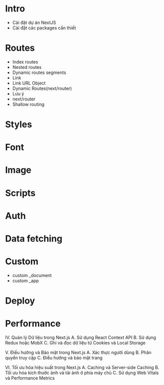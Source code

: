 # Intro

- Cài đặt dự án NextJS
- Cài đặt các packages cần thiết

# Routes

- Index routes
- Nested routes
- Dynamic routes segments
- Link
- Link URL Object
- Dynamic Routes(next/router)
- Lưu ý
- next/router
- Shallow routing

# Styles

# Font

# Image

# Scripts

# Auth

# Data fetching

# Custom

- custom \_document
- custom \_app

# Deploy

# Performance

IV. Quản lý Dữ liệu trong Next.js
A. Sử dụng React Context API
B. Sử dụng Redux hoặc MobX
C. Ghi và đọc dữ liệu từ Cookies và Local Storage

V. Điều hướng và Bảo mật trong Next.js
A. Xác thực người dùng
B. Phân quyền truy cập
C. Điều hướng và bảo mật trang

VI. Tối ưu hóa hiệu suất trong Next.js
A. Caching và Server-side Caching
B. Tối ưu hóa kích thước ảnh và tải ảnh ở phía máy chủ
C. Sử dụng Web Vitals và Performance Metrics
